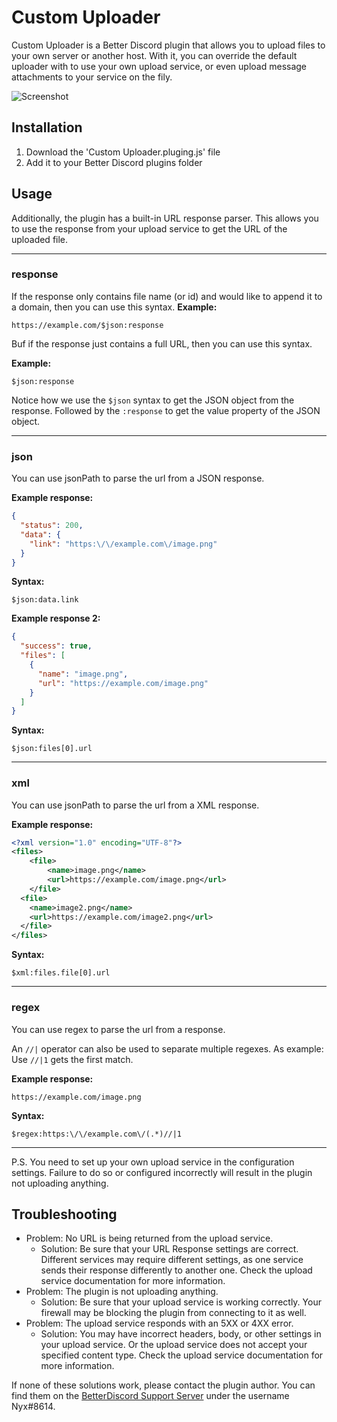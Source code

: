 # Custom Uploader

Custom Uploader is a Better Discord plugin that allows you to upload files to your own server or another host.
With it, you can override the default uploader with to use your own upload service, or even upload message attachments to your service on the fily.

![Screenshot](https://nyx.hep.gg/XI6GpRayd)

## Installation
1. Download the 'Custom Uploader.pluging.js' file
2. Add it to your Better Discord plugins folder

## Usage
Additionally, the plugin has a built-in URL response parser. This allows you to use the response from your upload service to get the URL of the uploaded file.
***
### response
If the response only contains file name (or id) and would like to append it to a domain, then you can use this syntax.
**Example:**
```
https://example.com/$json:response
```
Buf if the response just contains a full URL, then you can use this syntax.

**Example:**
```
$json:response
```
Notice how we use the `$json` syntax to get the JSON object from the response. Followed by the `:response` to get the value property of the JSON object.
***
### json
You can use jsonPath to parse the url from a JSON response.

**Example response:**
```json
{
  "status": 200,
  "data": {
    "link": "https:\/\/example.com\/image.png"
  }
}
```
**Syntax:**
```
$json:data.link
```
**Example response 2:**
```json
{
  "success": true,
  "files": [
    {
      "name": "image.png",
      "url": "https://example.com/image.png"
    }
  ]
}
```
**Syntax:**
```
$json:files[0].url
```
***
### xml
You can use jsonPath to parse the url from a XML response.

**Example response:**
```xml
<?xml version="1.0" encoding="UTF-8"?>
<files>
    <file>
        <name>image.png</name>
        <url>https://example.com/image.png</url>
    </file>
  <file>
    <name>image2.png</name>
    <url>https://example.com/image2.png</url>
  </file>
</files>
```
**Syntax:**
```
$xml:files.file[0].url
```
***
### regex
You can use regex to parse the url from a response.

An `//|` operator can also be used to separate multiple regexes.
As example: Use `//|1` gets the first match.

**Example response:**
```
https://example.com/image.png
```
**Syntax:**
```
$regex:https:\/\/example.com\/(.*)//|1
```
***
P.S. You need to set up your own upload service in the configuration settings. Failure to do so or configured incorrectly will result in the plugin not uploading anything.

## Troubleshooting
- Problem: No URL is being returned from the upload service.
  - Solution: Be sure that your URL Response settings are correct. Different services may require different settings, as one service sends their response differently to another one. Check the upload service documentation for more information.
- Problem: The plugin is not uploading anything.
  - Solution: Be sure that your upload service is working correctly. Your firewall may be blocking the plugin from connecting to it as well.
- Problem: The upload service responds with an 5XX or 4XX error.
  - Solution: You may have incorrect headers, body, or other settings in your upload service. Or the upload service does not accept your specified content type. Check the upload service documentation for more information.

If none of these solutions work, please contact the plugin author. You can find them on the [BetterDiscord Support Server](https://discord.com/invite/0Tmfo5ZbORCRqbAd) under the username Nyx#8614.